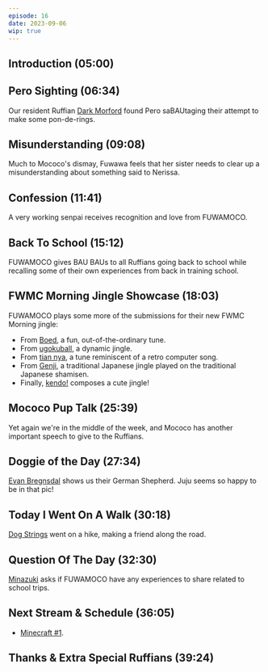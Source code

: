 ```yaml
---
episode: 16
date: 2023-09-06
wip: true
---
```


## Introduction (05:00)

## Pero Sighting (06:34)

Our resident Ruffian [Dark Morford](https://twitter.com/darkmorford/status/1698809325748461591) found Pero saBAUtaging their attempt to make some pon-de-rings.

## Misunderstanding (09:08)

Much to Mococo's dismay, Fuwawa feels that her sister needs to clear up a misunderstanding about something said to Nerissa.

## Confession (11:41)

A very working senpai receives recognition and love from FUWAMOCO.

## Back To School (15:12)

FUWAMOCO gives BAU BAUs to all Ruffians going back to school while recalling some of their own experiences from back in training school.

## FWMC Morning Jingle Showcase (18:03)

FUWAMOCO plays some more of the submissions for their new FWMC Morning jingle:

* From [Boed](https://twitter.com/Edeadbl/status/1696245083991887900), a fun, out-of-the-ordinary tune.
* From [ugokuball](https://twitter.com/ugokuball/status/1696499302879936627), a dynamic jingle.
* From [tian nya](https://twitter.com/tiannya_/status/1695967607361278003), a tune reminiscent of a retro computer song.
* From [Genji](https://twitter.com/GenjiPriv/status/1695911705833042176), a traditional Japanese jingle played on the traditional Japanese shamisen.
* Finally, [kendo!](https://twitter.com/kendddo/status/1695449790862217554) composes a cute jingle!

## Mococo Pup Talk (25:39)

Yet again we're in the middle of the week, and Mococo has another important speech to give to the Ruffians.

## Doggie of the Day (27:34)

[Evan Bregnsdal](https://twitter.com/EvanBregnsdal/status/1698918072634298804) shows us their German Shepherd. Juju seems so happy to be in that pic!

## Today I Went On A Walk (30:18)

[Dog Strings](https://twitter.com/Dog_Strings/status/1698967826181259484) went on a hike, making a friend along the road.

## Question Of The Day (32:30)

[Minazuki](https://twitter.com/minazukifwmc/status/1698213603676148214) asks if FUWAMOCO have any experiences to share related to school trips.

## Next Stream & Schedule (36:05)

* [Minecraft #1](https://youtu.be/mn2yVMiDAGs).

## Thanks & Extra Special Ruffians (39:24)
